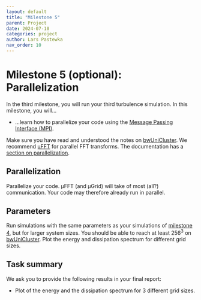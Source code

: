 ```yaml
---
layout: default
title: "Milestone 5"
parent: Project
date: 2024-07-10
categories: project
author: Lars Pastewka
nav_order: 10
---
```


# Milestone 5 (optional): Parallelization

In the third milestone, you will run your third turbulence simulation. In this milestone, you will...

* ...learn how to parallelize your code using the [Message Passing Interface (MPI)](https://www.mpi-forum.org/).

Make sure you have read and understood the notes on [bwUniCluster](../_notes/bwUniCluster.md).
We recommend [µFFT](https://github.com/muSpectre/muFFT) for parallel FFT transforms. The documentation has a [section on parallelization](https://muspectre.github.io/muFFT/Python.html#parallelization).

## Parallelization

Parallelize your code. µFFT (and µGrid) will take of most (all?) communication. Your code may therefore already run in parallel.

## Parameters

Run simulations with the same parameters as your simulations of [milestone 4](milestone04.md), but for larger system sizes. You should be able to reach at least $256^3$ on [bwUniCluster](../_notes/bwUniCluster.md). Plot the energy and dissipation spectrum for different grid sizes.

## Task summary

We ask you to provide the following results in your final report:

* Plot of the energy and the dissipation spectrum for 3 different grid sizes.

